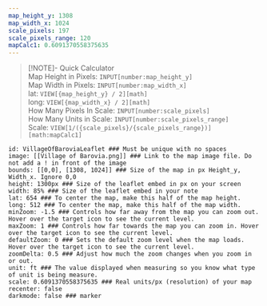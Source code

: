 ```yaml
---
map_height_y: 1308
map_width_x: 1024
scale_pixels: 197
scale_pixels_range: 120
mapCalc1: 0.6091370558375635
---
```


> [!NOTE]- Quick Calculator  
> Map Height in Pixels: `INPUT[number:map_height_y]`  
> Map Width in Pixels: `INPUT[number:map_width_x]`  
> lat: `VIEW[{map_height_y} / 2][math]`  
> long: `VIEW[{map_width_x} / 2][math]`  
> How Many Pixels In Scale: `INPUT[number:scale_pixels]`  
> How Many Units in Scale: `INPUT[number:scale_pixels_range]`  
> Scale: `VIEW[1/({scale_pixels}/{scale_pixels_range})][math:mapCalc1]`



```leaflet  
id: VillageOfBaroviaLeaflet ### Must be unique with no spaces  
image: [[Village of Barovia.png]] ### Link to the map image file. Do not add a ! in front of the image  
bounds: [[0,0], [1308, 1024]] ### Size of the map in px Height_y, Width_x. Ignore 0,0  
height: 1300px ### Size of the leaflet embed in px on your screen  
width: 85% ### Size of the leaflet embed in your note  
lat: 654 ### To center the map, make this half of the map height.  
long: 512 ### To center the map, make this half of the map width.  
minZoom: -1.5 ### Controls how far away from the map you can zoom out. Hover over the target icon to see the current level.  
maxZoom: 1 ### Controls how far towards the map you can zoom in. Hover over the target icon to see the current level.  
defaultZoom: 0 ### Sets the default zoom level when the map loads. Hover over the target icon to see the current level.  
zoomDelta: 0.5 ### Adjust how much the zoom changes when you zoom in or out.  
unit: ft ### The value displayed when measuring so you know what type of unit is being measure.  
scale: 0.6091370558375635 ### Real units/px (resolution) of your map  
recenter: false  
darkmode: false ### marker
```
